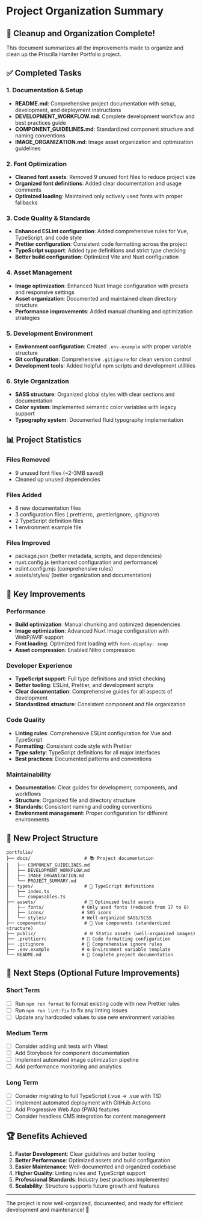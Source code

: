 # Project Organization Summary

## 🎉 Cleanup and Organization Complete!

This document summarizes all the improvements made to organize and clean up the Priscilla Hamiter Portfolio project.

## ✅ Completed Tasks

### 1. Documentation & Setup
- **README.md**: Comprehensive project documentation with setup, development, and deployment instructions
- **DEVELOPMENT_WORKFLOW.md**: Complete development workflow and best practices guide
- **COMPONENT_GUIDELINES.md**: Standardized component structure and naming conventions
- **IMAGE_ORGANIZATION.md**: Image asset organization and optimization guidelines

### 2. Font Optimization
- **Cleaned font assets**: Removed 9 unused font files to reduce project size
- **Organized font definitions**: Added clear documentation and usage comments
- **Optimized loading**: Maintained only actively used fonts with proper fallbacks

### 3. Code Quality & Standards
- **Enhanced ESLint configuration**: Added comprehensive rules for Vue, TypeScript, and code style
- **Prettier configuration**: Consistent code formatting across the project
- **TypeScript support**: Added type definitions and strict type checking
- **Better build configuration**: Optimized Vite and Nuxt configuration

### 4. Asset Management
- **Image optimization**: Enhanced Nuxt Image configuration with presets and responsive settings
- **Asset organization**: Documented and maintained clean directory structure
- **Performance improvements**: Added manual chunking and optimization strategies

### 5. Development Environment
- **Environment configuration**: Created `.env.example` with proper variable structure
- **Git configuration**: Comprehensive `.gitignore` for clean version control
- **Development tools**: Added helpful npm scripts and development utilities

### 6. Style Organization
- **SASS structure**: Organized global styles with clear sections and documentation
- **Color system**: Implemented semantic color variables with legacy support
- **Typography system**: Documented fluid typography implementation

## 📊 Project Statistics

### Files Removed
- 9 unused font files (~2-3MB saved)
- Cleaned up unused dependencies

### Files Added
- 8 new documentation files
- 3 configuration files (.prettierrc, .prettierignore, .gitignore)
- 2 TypeScript definition files
- 1 environment example file

### Files Improved
- package.json (better metadata, scripts, and dependencies)
- nuxt.config.js (enhanced configuration and performance)
- eslint.config.mjs (comprehensive rules)
- assets/styles/ (better organization and documentation)

## 🚀 Key Improvements

### Performance
- **Build optimization**: Manual chunking and optimized dependencies
- **Image optimization**: Advanced Nuxt Image configuration with WebP/AVIF support
- **Font loading**: Optimized font loading with `font-display: swap`
- **Asset compression**: Enabled Nitro compression

### Developer Experience
- **TypeScript support**: Full type definitions and strict checking
- **Better tooling**: ESLint, Prettier, and development scripts
- **Clear documentation**: Comprehensive guides for all aspects of development
- **Standardized structure**: Consistent component and file organization

### Code Quality
- **Linting rules**: Comprehensive ESLint configuration for Vue and TypeScript
- **Formatting**: Consistent code style with Prettier
- **Type safety**: TypeScript definitions for all major interfaces
- **Best practices**: Documented patterns and conventions

### Maintainability
- **Documentation**: Clear guides for development, components, and workflows
- **Structure**: Organized file and directory structure
- **Standards**: Consistent naming and coding conventions
- **Environment management**: Proper configuration for different environments

## 📁 New Project Structure

```
portfolio/
├── docs/                    # 📚 Project documentation
│   ├── COMPONENT_GUIDELINES.md
│   ├── DEVELOPMENT_WORKFLOW.md
│   ├── IMAGE_ORGANIZATION.md
│   └── PROJECT_SUMMARY.md
├── types/                   # 🔷 TypeScript definitions
│   ├── index.ts
│   └── composables.ts
├── assets/                  # 🎨 Optimized build assets
│   ├── fonts/              # Only used fonts (reduced from 17 to 8)
│   ├── icons/              # SVG icons
│   └── styles/             # Well-organized SASS/SCSS
├── components/              # 🧩 Vue components (standardized structure)
├── public/                  # 🌐 Static assets (well-organized images)
├── .prettierrc             # 💅 Code formatting configuration
├── .gitignore              # 🚫 Comprehensive ignore rules
├── .env.example            # ⚙️ Environment variable template
└── README.md               # 📖 Complete project documentation
```

## 🎯 Next Steps (Optional Future Improvements)

### Short Term
- [ ] Run `npm run format` to format existing code with new Prettier rules
- [ ] Run `npm run lint:fix` to fix any linting issues
- [ ] Update any hardcoded values to use new environment variables

### Medium Term
- [ ] Consider adding unit tests with Vitest
- [ ] Add Storybook for component documentation
- [ ] Implement automated image optimization pipeline
- [ ] Add performance monitoring and analytics

### Long Term
- [ ] Consider migrating to full TypeScript (.vue → .vue with TS)
- [ ] Implement automated deployment with GitHub Actions
- [ ] Add Progressive Web App (PWA) features
- [ ] Consider headless CMS integration for content management

## 🏆 Benefits Achieved

1. **Faster Development**: Clear guidelines and better tooling
2. **Better Performance**: Optimized assets and build configuration
3. **Easier Maintenance**: Well-documented and organized codebase
4. **Higher Quality**: Linting rules and TypeScript support
5. **Professional Standards**: Industry best practices implemented
6. **Scalability**: Structure supports future growth and features

---

The project is now well-organized, documented, and ready for efficient development and maintenance! 🎉
